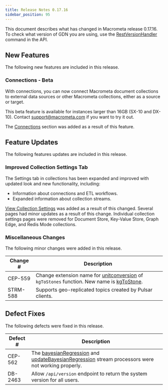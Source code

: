 ```yaml
---
title: Release Notes 0.17.16
sidebar_position: 95
---
```


This document describes what has changed in Macrometa release 0.17.16. To check what version of GDN you are using, use the [RestVersionHandler](https://macrometa.com/docs/api#/operations/RestVersionHandler) command in the API.

## New Features

The following new features are included in this release.

### Connections - Beta

With connections, you can now connect Macrometa document collections to external data sources or other Macrometa collections, either as a source or target.

This beta feature is available for instances larger than 16GB (SX-10 and DX-10). Contact support@macrometa.com if you want to try it out.

The [Connections](../../connections) section was added as a result of this feature.

## Feature Updates

The following features updates are included in this release.

### Improved Collection Settings Tab

The Settings tab in collections has been expanded and improved with updated look and new functionality, including:

- Information about connections and ETL workflows.
- Expanded information about collection streams.

[View Collection Settings](../../database/collections/view-collection-settings) was added as a result of this changed. Several pages had minor updates as a result of this change. Individual collection settings pages were removed for Document Store, Key-Value Store, Graph Edge, and Redis Mode collections.

### Miscellaneous Changes

The following minor changes were added in this release.

| Change # | Description |
| -------- | ----------- |
| CEP-559 | Change extension name for [unitconversion](../../compute/cep/query-guide/functions/unitconversion) of `kgToStones` function. New name is [kgToStone](../../compute/cep/query-guide/functions/unitconversion/kgToStone). |
| STRM-588 | Supports geo-replicated topics created by Pulsar clients.  |

## Defect Fixes

The following defects were fixed in this release.

| Defect # | Description |
| -------- | ----------- |
| CEP-562 | The [bayesianRegression](../../compute/cep/query-guide/functions/streaming-ml/bayesianregression) and [updateBayesianRegression](../../compute/cep/query-guide/functions/streaming-ml/updatebayesianregression) stream processors were not working properly. |
| DB-2463  | Allow `/api/version` endpoint to return the system version for all users.  |
